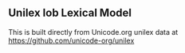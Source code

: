 Unilex lob Lexical Model
----------------------

This is built directly from Unicode.org unilex data at
https://github.com/unicode-org/unilex
